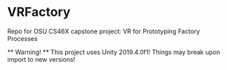 # VRFactory
Repo for OSU CS46X capstone project: VR for Prototyping Factory Processes

** Warning! **
This project uses Unity 2019.4.0f1! Things may break upon import to new versions!